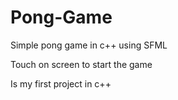 # Pong-Game
Simple pong game in c++ using SFML


Touch on screen to start the game

Is my first project in c++
